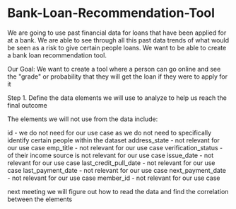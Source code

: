 # Bank-Loan-Recommendation-Tool
We are going to use past financial data for loans that have been applied for at a bank. We are able to see through all this past data trends of what would be seen as a risk to give certain people loans. We want to be able to create a bank loan recommendation tool.

Our Goal: We want to create a tool where a person can go online and see the "grade" or probability that they will get the loan if they were to apply for it

Step 1. Define the data elements we will use to analyze to help us reach the final outcome

The elements we will not use from the data include:


id - we do not need for our use case as we do not need to specifically identify certain people within the dataset
address_state - not relevant for our use case
emp_title - not relevant for our use case
verification_status - of their income source is not relevant for our use case
issue_date - not relevant for our use case
last_credit_pull_date - not relevant for our use case
last_payment_date - not relevant for our use case
next_payment_date - not relevant for our use case
member_id - not relevant for our use case

next meeting we will figure out how to read the data and find the correlation between the elements
